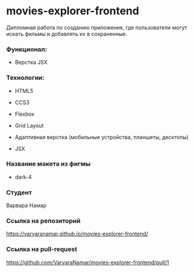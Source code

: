 # movies-explorer-frontend

Дипломная работа по созданию приложения, где пользователи могут искать фильмы и добавлять их в сохраненные.

### Функционал:

- Верстка JSX

### Технологии:

- HTML5

- CCS3

- Flexbox

- Grid Layout

- Адаптивная верстка (мобильные устройства, планшеты, десктопы)

- JSX

### Название макета из фигмы

- dark-4

### Cтудент

Варвара Намар

### Ссылка на репозиторий

https://varvaranamar.github.io/movies-explorer-frontend/

### Ссылка на pull-request

https://github.com/VarvaraNamar/movies-explorer-frontend/pull/1